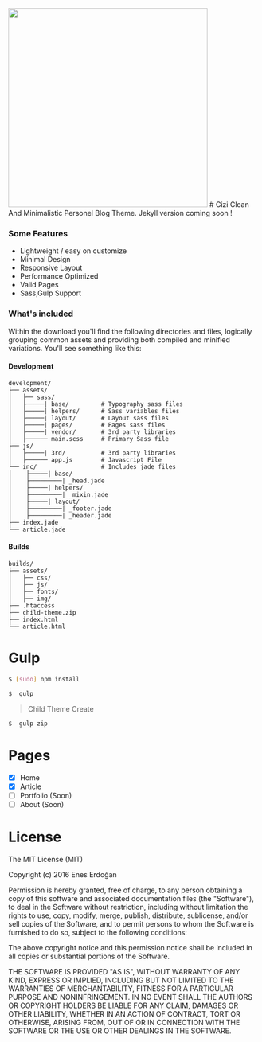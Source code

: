 
<img src="http://erdogan.pw/cizi/cizi-logo.png" width="400">
# Cizi
Clean And Minimalistic Personel Blog Theme. Jekyll version coming soon !

### Some Features
- Lightweight / easy on customize
- Minimal Design
- Responsive Layout
- Performance Optimized
- Valid Pages
- Sass,Gulp Support


### What's included

Within the download you'll find the following directories and files, logically grouping common assets and providing both compiled and minified variations. You'll see something like this:

#### Development

```
development/
├── assets/
│   ├── sass/
│   ├─────| base/         # Typography sass files
│   ├─────| helpers/      # Sass variables files
│   ├─────| layout/       # Layout sass files
│   ├─────| pages/        # Pages sass files
│   ├─────| vendor/       # 3rd party libraries
│   ├────── main.scss     # Primary Sass file
├── js/
│   ├─────| 3rd/          # 3rd party libraries
│   ├────── app.js        # Javascript File
└── inc/                  # Includes jade files
│    ├─────| base/
│    ├─────────| _head.jade
│    ├─────| helpers/
│    ├─────────| _mixin.jade
│    ├─────| layout/
│    ├─────────| _footer.jade
│    ├─────────| _header.jade
├── index.jade
└── article.jade
```
#### Builds
```
builds/
├── assets/
│   ├── css/
│   ├── js/
│   ├── fonts/
│   ├── img/
├── .htaccess
├── child-theme.zip
├── index.html
└── article.html
```

# Gulp

```bash
$ [sudo] npm install
```
```bash
$  gulp
```
> Child Theme Create

```bash
$  gulp zip
```

# Pages

- [x] Home
- [x] Article
- [ ] Portfolio (Soon)
- [ ] About (Soon)

# License
The MIT License (MIT)

Copyright (c) 2016 Enes Erdoğan

Permission is hereby granted, free of charge, to any person obtaining a copy
of this software and associated documentation files (the "Software"), to deal
in the Software without restriction, including without limitation the rights
to use, copy, modify, merge, publish, distribute, sublicense, and/or sell
copies of the Software, and to permit persons to whom the Software is
furnished to do so, subject to the following conditions:

The above copyright notice and this permission notice shall be included in all
copies or substantial portions of the Software.

THE SOFTWARE IS PROVIDED "AS IS", WITHOUT WARRANTY OF ANY KIND, EXPRESS OR
IMPLIED, INCLUDING BUT NOT LIMITED TO THE WARRANTIES OF MERCHANTABILITY,
FITNESS FOR A PARTICULAR PURPOSE AND NONINFRINGEMENT. IN NO EVENT SHALL THE
AUTHORS OR COPYRIGHT HOLDERS BE LIABLE FOR ANY CLAIM, DAMAGES OR OTHER
LIABILITY, WHETHER IN AN ACTION OF CONTRACT, TORT OR OTHERWISE, ARISING FROM,
OUT OF OR IN CONNECTION WITH THE SOFTWARE OR THE USE OR OTHER DEALINGS IN THE
SOFTWARE.
